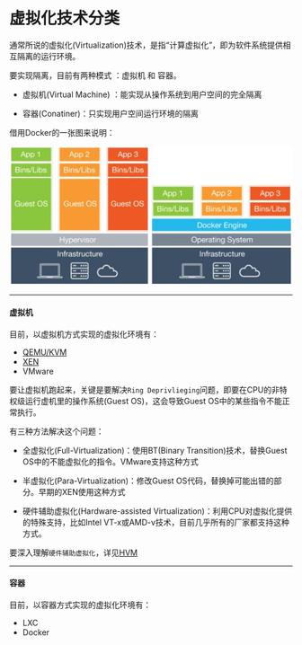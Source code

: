 # 虚拟化技术分类

通常所说的虚拟化(Virtualization)技术，是指“计算虚拟化”，即为软件系统提供相互隔离的运行环境。

要实现隔离，目前有两种模式 ：虚拟机 和 容器。

+ 虚拟机(Virtual Machine) ：能实现从操作系统到用户空间的完全隔离

+ 容器(Conatiner)：只实现用户空间运行环境的隔离

借用Docker的一张图来说明：

![虚拟机与容器对比](./imgs/vm_container.png)

--------------------
#### 虚拟机

目前，以虚拟机方式实现的虚拟化环境有：

+ [QEMU/KVM](KVM.md)
+ [XEN](XEN.md)
+ VMware

要让虚拟机跑起来，关键是要解决`Ring Deprivlieging`问题，即要在CPU的非特权级运行虚机里的操作系统(Guest OS)，这会导致Guest OS中的某些指令不能正常执行。

有三种方法解决这个问题：

+ 全虚拟化(Full-Virtualization)：使用BT(Binary Transition)技术，替换Guest OS中的不能虚拟化的指令。VMware支持这种方式

+ 半虚拟化(Para-Virtualization)：修改Guest OS代码，替换掉可能出错的部分。早期的XEN使用这种方式

+ 硬件辅助虚拟化(Hardware-assisted Virtualization)：利用CPU对虚拟化提供的特殊支持，比如Intel VT-x或AMD-v技术，目前几乎所有的厂家都支持这种方式。

要深入理解`硬件辅助虚拟化`，详见[HVM](HVM.md)

--------------------
#### 容器

目前，以容器方式实现的虚拟化环境有：

+ LXC
+ Docker

